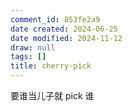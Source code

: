 ```yaml
---
comment_id: 853fe2a9
date created: 2024-06-25
date modified: 2024-11-12
draw: null
tags: []
title: cherry-pick
---
```

要谁当儿子就 pick 谁
